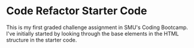 # Code Refactor Starter Code
This is my first graded challenge assignment in SMU's Coding Bootcamp. I've initially started by looking through the base elements in the HTML structure in the starter code.


